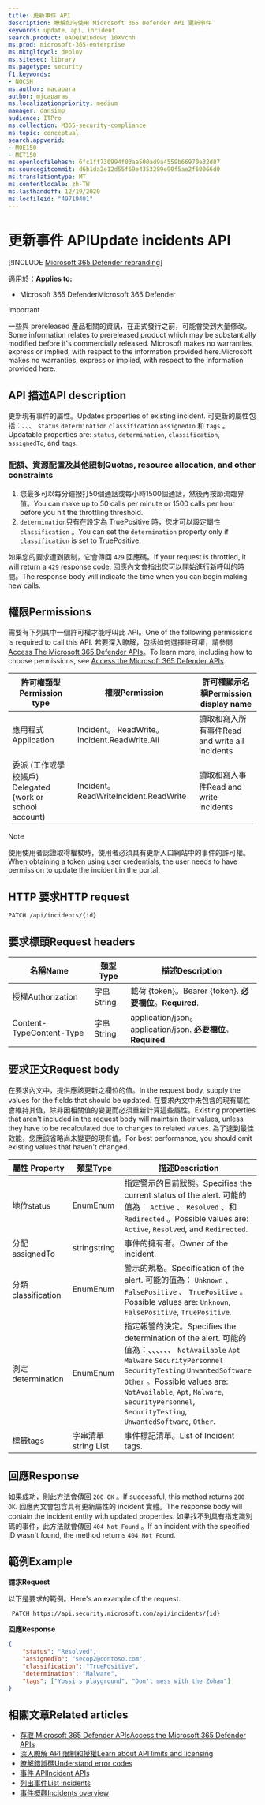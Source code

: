 ```yaml
---
title: 更新事件 API
description: 瞭解如何使用 Microsoft 365 Defender API 更新事件
keywords: update、api、incident
search.product: eADQiWindows 10XVcnh
ms.prod: microsoft-365-enterprise
ms.mktglfcycl: deploy
ms.sitesec: library
ms.pagetype: security
f1.keywords:
- NOCSH
ms.author: macapara
author: mjcaparas
ms.localizationpriority: medium
manager: dansimp
audience: ITPro
ms.collection: M365-security-compliance
ms.topic: conceptual
search.appverid:
- MOE150
- MET150
ms.openlocfilehash: 6fc1ff730994f03aa500ad9a4559b66970e32d87
ms.sourcegitcommit: d6b1da2e12d55f69e4353289e90f5ae2f60066d0
ms.translationtype: MT
ms.contentlocale: zh-TW
ms.lasthandoff: 12/19/2020
ms.locfileid: "49719401"
---
```

# <a name="update-incidents-api"></a><span data-ttu-id="95611-104">更新事件 API</span><span class="sxs-lookup"><span data-stu-id="95611-104">Update incidents API</span></span>

[!INCLUDE [Microsoft 365 Defender rebranding](../includes/microsoft-defender.md)]

<span data-ttu-id="95611-105">適用於：</span><span class="sxs-lookup"><span data-stu-id="95611-105">**Applies to:**</span></span>

- <span data-ttu-id="95611-106">Microsoft 365 Defender</span><span class="sxs-lookup"><span data-stu-id="95611-106">Microsoft 365 Defender</span></span>

> [!IMPORTANT]
> <span data-ttu-id="95611-107">一些與 prereleased 產品相關的資訊，在正式發行之前，可能會受到大量修改。</span><span class="sxs-lookup"><span data-stu-id="95611-107">Some information relates to prereleased product which may be substantially modified before it's commercially released.</span></span> <span data-ttu-id="95611-108">Microsoft makes no warranties, express or implied, with respect to the information provided here.</span><span class="sxs-lookup"><span data-stu-id="95611-108">Microsoft makes no warranties, express or implied, with respect to the information provided here.</span></span>

## <a name="api-description"></a><span data-ttu-id="95611-109">API 描述</span><span class="sxs-lookup"><span data-stu-id="95611-109">API description</span></span>

<span data-ttu-id="95611-110">更新現有事件的屬性。</span><span class="sxs-lookup"><span data-stu-id="95611-110">Updates properties of existing incident.</span></span> <span data-ttu-id="95611-111">可更新的屬性包括：、、、 ```status``` ```determination``` ```classification``` ```assignedTo``` 和 ```tags``` 。</span><span class="sxs-lookup"><span data-stu-id="95611-111">Updatable properties are: ```status```, ```determination```, ```classification```, ```assignedTo```, and ```tags```.</span></span>

### <a name="quotas-resource-allocation-and-other-constraints"></a><span data-ttu-id="95611-112">配額、資源配置及其他限制</span><span class="sxs-lookup"><span data-stu-id="95611-112">Quotas, resource allocation, and other constraints</span></span>

1. <span data-ttu-id="95611-113">您最多可以每分鐘撥打50個通話或每小時1500個通話，然後再按節流臨界值。</span><span class="sxs-lookup"><span data-stu-id="95611-113">You can make up to 50 calls per minute or 1500 calls per hour before you hit the throttling threshold.</span></span>
2. <span data-ttu-id="95611-114">`determination`只有在設定為 TruePositive 時，您才可以設定屬性 `classification` 。</span><span class="sxs-lookup"><span data-stu-id="95611-114">You can set the `determination` property only if `classification` is set to TruePositive.</span></span>

<span data-ttu-id="95611-115">如果您的要求遭到限制，它會傳回 `429` 回應碼。</span><span class="sxs-lookup"><span data-stu-id="95611-115">If your request is throttled, it will return a `429` response code.</span></span> <span data-ttu-id="95611-116">回應內文會指出您可以開始進行新呼叫的時間。</span><span class="sxs-lookup"><span data-stu-id="95611-116">The response body will indicate the time when you can begin making new calls.</span></span>

## <a name="permissions"></a><span data-ttu-id="95611-117">權限</span><span class="sxs-lookup"><span data-stu-id="95611-117">Permissions</span></span>

<span data-ttu-id="95611-118">需要有下列其中一個許可權才能呼叫此 API。</span><span class="sxs-lookup"><span data-stu-id="95611-118">One of the following permissions is required to call this API.</span></span> <span data-ttu-id="95611-119">若要深入瞭解，包括如何選擇許可權，請參閱 [Access The Microsoft 365 Defender APIs](api-access.md)。</span><span class="sxs-lookup"><span data-stu-id="95611-119">To learn more, including how to choose permissions, see [Access the Microsoft 365 Defender APIs](api-access.md).</span></span>

<span data-ttu-id="95611-120">許可權類型</span><span class="sxs-lookup"><span data-stu-id="95611-120">Permission type</span></span> | <span data-ttu-id="95611-121">權限</span><span class="sxs-lookup"><span data-stu-id="95611-121">Permission</span></span> | <span data-ttu-id="95611-122">許可權顯示名稱</span><span class="sxs-lookup"><span data-stu-id="95611-122">Permission display name</span></span>
-|-|-
<span data-ttu-id="95611-123">應用程式</span><span class="sxs-lookup"><span data-stu-id="95611-123">Application</span></span> | <span data-ttu-id="95611-124">Incident。 ReadWrite。</span><span class="sxs-lookup"><span data-stu-id="95611-124">Incident.ReadWrite.All</span></span> | <span data-ttu-id="95611-125">讀取和寫入所有事件</span><span class="sxs-lookup"><span data-stu-id="95611-125">Read and write all incidents</span></span>
<span data-ttu-id="95611-126">委派 (工作或學校帳戶) </span><span class="sxs-lookup"><span data-stu-id="95611-126">Delegated (work or school account)</span></span> | <span data-ttu-id="95611-127">Incident。 ReadWrite</span><span class="sxs-lookup"><span data-stu-id="95611-127">Incident.ReadWrite</span></span> | <span data-ttu-id="95611-128">讀取和寫入事件</span><span class="sxs-lookup"><span data-stu-id="95611-128">Read and write incidents</span></span>

> [!NOTE]
> <span data-ttu-id="95611-129">使用使用者認證取得權杖時，使用者必須具有更新入口網站中的事件的許可權。</span><span class="sxs-lookup"><span data-stu-id="95611-129">When obtaining a token using user credentials, the user needs to have permission to update the incident in the portal.</span></span>

## <a name="http-request"></a><span data-ttu-id="95611-130">HTTP 要求</span><span class="sxs-lookup"><span data-stu-id="95611-130">HTTP request</span></span>

```HTTP
PATCH /api/incidents/{id}
```

## <a name="request-headers"></a><span data-ttu-id="95611-131">要求標頭</span><span class="sxs-lookup"><span data-stu-id="95611-131">Request headers</span></span>

<span data-ttu-id="95611-132">名稱</span><span class="sxs-lookup"><span data-stu-id="95611-132">Name</span></span> | <span data-ttu-id="95611-133">類型</span><span class="sxs-lookup"><span data-stu-id="95611-133">Type</span></span> | <span data-ttu-id="95611-134">描述</span><span class="sxs-lookup"><span data-stu-id="95611-134">Description</span></span>
-|-|-
<span data-ttu-id="95611-135">授權</span><span class="sxs-lookup"><span data-stu-id="95611-135">Authorization</span></span> | <span data-ttu-id="95611-136">字串</span><span class="sxs-lookup"><span data-stu-id="95611-136">String</span></span> | <span data-ttu-id="95611-137">載荷 {token}。</span><span class="sxs-lookup"><span data-stu-id="95611-137">Bearer {token}.</span></span> <span data-ttu-id="95611-138">**必要欄位**。</span><span class="sxs-lookup"><span data-stu-id="95611-138">**Required**.</span></span>
<span data-ttu-id="95611-139">Content-Type</span><span class="sxs-lookup"><span data-stu-id="95611-139">Content-Type</span></span> | <span data-ttu-id="95611-140">字串</span><span class="sxs-lookup"><span data-stu-id="95611-140">String</span></span> | <span data-ttu-id="95611-141">application/json。</span><span class="sxs-lookup"><span data-stu-id="95611-141">application/json.</span></span> <span data-ttu-id="95611-142">**必要欄位**。</span><span class="sxs-lookup"><span data-stu-id="95611-142">**Required**.</span></span>

## <a name="request-body"></a><span data-ttu-id="95611-143">要求正文</span><span class="sxs-lookup"><span data-stu-id="95611-143">Request body</span></span>

<span data-ttu-id="95611-144">在要求內文中，提供應該更新之欄位的值。</span><span class="sxs-lookup"><span data-stu-id="95611-144">In the request body, supply the values for the fields that should be updated.</span></span> <span data-ttu-id="95611-145">在要求內文中未包含的現有屬性會維持其值，除非因相關值的變更而必須重新計算這些屬性。</span><span class="sxs-lookup"><span data-stu-id="95611-145">Existing properties that aren't included in the request body will maintain their values, unless they have to be recalculated due to changes to related values.</span></span> <span data-ttu-id="95611-146">為了達到最佳效能，您應該省略尚未變更的現有值。</span><span class="sxs-lookup"><span data-stu-id="95611-146">For best performance, you should omit existing values that haven't changed.</span></span>

<span data-ttu-id="95611-147">屬性	</span><span class="sxs-lookup"><span data-stu-id="95611-147">Property</span></span> | <span data-ttu-id="95611-148">類型</span><span class="sxs-lookup"><span data-stu-id="95611-148">Type</span></span> | <span data-ttu-id="95611-149">描述</span><span class="sxs-lookup"><span data-stu-id="95611-149">Description</span></span>
-|-|-
<span data-ttu-id="95611-150">地位</span><span class="sxs-lookup"><span data-stu-id="95611-150">status</span></span> | <span data-ttu-id="95611-151">Enum</span><span class="sxs-lookup"><span data-stu-id="95611-151">Enum</span></span> | <span data-ttu-id="95611-152">指定警示的目前狀態。</span><span class="sxs-lookup"><span data-stu-id="95611-152">Specifies the current status of the alert.</span></span> <span data-ttu-id="95611-153">可能的值為： ```Active``` 、 ```Resolved``` 、和 ```Redirected``` 。</span><span class="sxs-lookup"><span data-stu-id="95611-153">Possible values are: ```Active```, ```Resolved```, and ```Redirected```.</span></span>
<span data-ttu-id="95611-154">分配</span><span class="sxs-lookup"><span data-stu-id="95611-154">assignedTo</span></span> | <span data-ttu-id="95611-155">string</span><span class="sxs-lookup"><span data-stu-id="95611-155">string</span></span> | <span data-ttu-id="95611-156">事件的擁有者。</span><span class="sxs-lookup"><span data-stu-id="95611-156">Owner of the incident.</span></span>
<span data-ttu-id="95611-157">分類</span><span class="sxs-lookup"><span data-stu-id="95611-157">classification</span></span> | <span data-ttu-id="95611-158">Enum</span><span class="sxs-lookup"><span data-stu-id="95611-158">Enum</span></span> | <span data-ttu-id="95611-159">警示的規格。</span><span class="sxs-lookup"><span data-stu-id="95611-159">Specification of the alert.</span></span> <span data-ttu-id="95611-160">可能的值為： ```Unknown``` 、 ```FalsePositive``` 、 ```TruePositive``` 。</span><span class="sxs-lookup"><span data-stu-id="95611-160">Possible values are: ```Unknown```, ```FalsePositive```, ```TruePositive```.</span></span>
<span data-ttu-id="95611-161">測定</span><span class="sxs-lookup"><span data-stu-id="95611-161">determination</span></span> | <span data-ttu-id="95611-162">Enum</span><span class="sxs-lookup"><span data-stu-id="95611-162">Enum</span></span> | <span data-ttu-id="95611-163">指定報警的決定。</span><span class="sxs-lookup"><span data-stu-id="95611-163">Specifies the determination of the alert.</span></span> <span data-ttu-id="95611-164">可能的值為：、、、、、、 ```NotAvailable``` ```Apt``` ```Malware``` ```SecurityPersonnel``` ```SecurityTesting``` ```UnwantedSoftware``` ```Other``` 。</span><span class="sxs-lookup"><span data-stu-id="95611-164">Possible values are: ```NotAvailable```, ```Apt```, ```Malware```, ```SecurityPersonnel```, ```SecurityTesting```, ```UnwantedSoftware```, ```Other```.</span></span>
<span data-ttu-id="95611-165">標籤</span><span class="sxs-lookup"><span data-stu-id="95611-165">tags</span></span> | <span data-ttu-id="95611-166">字串清單</span><span class="sxs-lookup"><span data-stu-id="95611-166">string List</span></span> | <span data-ttu-id="95611-167">事件標記清單。</span><span class="sxs-lookup"><span data-stu-id="95611-167">List of Incident tags.</span></span>

## <a name="response"></a><span data-ttu-id="95611-168">回應</span><span class="sxs-lookup"><span data-stu-id="95611-168">Response</span></span>

<span data-ttu-id="95611-169">如果成功，則此方法會傳回 `200 OK` 。</span><span class="sxs-lookup"><span data-stu-id="95611-169">If successful, this method returns `200 OK`.</span></span> <span data-ttu-id="95611-170">回應內文會包含具有更新屬性的 incident 實體。</span><span class="sxs-lookup"><span data-stu-id="95611-170">The response body will contain the incident entity with updated properties.</span></span> <span data-ttu-id="95611-171">如果找不到具有指定識別碼的事件，此方法就會傳回 `404 Not Found` 。</span><span class="sxs-lookup"><span data-stu-id="95611-171">If an incident with the specified ID wasn't found, the method returns `404 Not Found`.</span></span>

## <a name="example"></a><span data-ttu-id="95611-172">範例</span><span class="sxs-lookup"><span data-stu-id="95611-172">Example</span></span>

<span data-ttu-id="95611-173">**請求**</span><span class="sxs-lookup"><span data-stu-id="95611-173">**Request**</span></span>

<span data-ttu-id="95611-174">以下是要求的範例。</span><span class="sxs-lookup"><span data-stu-id="95611-174">Here's an example of the request.</span></span>

```HTTP
 PATCH https://api.security.microsoft.com/api/incidents/{id}
```

<span data-ttu-id="95611-175">**回應**</span><span class="sxs-lookup"><span data-stu-id="95611-175">**Response**</span></span>

```json
{
    "status": "Resolved",
    "assignedTo": "secop2@contoso.com",
    "classification": "TruePositive",
    "determination": "Malware",
    "tags": ["Yossi's playground", "Don't mess with the Zohan"]
}
```

## <a name="related-articles"></a><span data-ttu-id="95611-176">相關文章</span><span class="sxs-lookup"><span data-stu-id="95611-176">Related articles</span></span>

- [<span data-ttu-id="95611-177">存取 Microsoft 365 Defender APIs</span><span class="sxs-lookup"><span data-stu-id="95611-177">Access the Microsoft 365 Defender APIs</span></span>](api-access.md)
- [<span data-ttu-id="95611-178">深入瞭解 API 限制和授權</span><span class="sxs-lookup"><span data-stu-id="95611-178">Learn about API limits and licensing</span></span>](api-terms.md)
- [<span data-ttu-id="95611-179">瞭解錯誤碼</span><span class="sxs-lookup"><span data-stu-id="95611-179">Understand error codes</span></span>](api-error-codes.md)
- [<span data-ttu-id="95611-180">事件 API</span><span class="sxs-lookup"><span data-stu-id="95611-180">Incident APIs</span></span>](api-incident.md)
- [<span data-ttu-id="95611-181">列出事件</span><span class="sxs-lookup"><span data-stu-id="95611-181">List incidents</span></span>](api-list-incidents.md)
- [<span data-ttu-id="95611-182">事件概觀</span><span class="sxs-lookup"><span data-stu-id="95611-182">Incidents overview</span></span>](incidents-overview.md)
